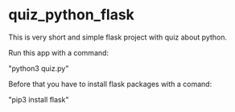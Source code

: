 # quiz_python_flask
This is very short and simple flask project with quiz about python. 

Run this app with a command:

"python3 quiz.py"

Before that you have to install flask packages with a comand:

"pip3 install flask"
